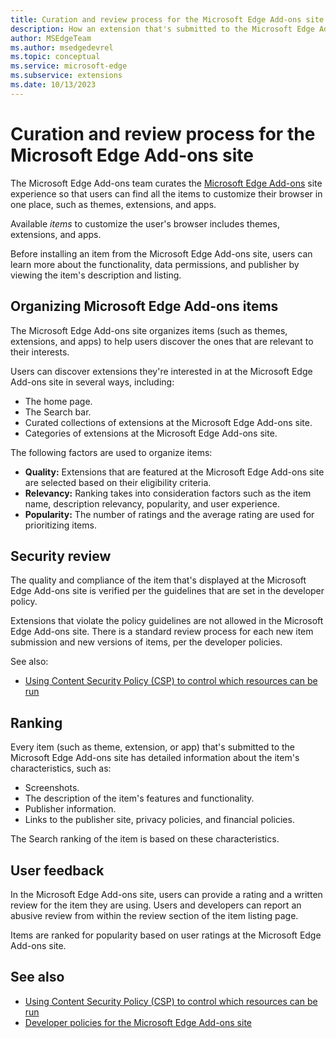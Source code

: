 ```yaml
---
title: Curation and review process for the Microsoft Edge Add-ons site
description: How an extension that's submitted to the Microsoft Edge Add-ons site is curated and reviewed by the Microsoft Edge Add-ons team.
author: MSEdgeTeam
ms.author: msedgedevrel
ms.topic: conceptual
ms.service: microsoft-edge
ms.subservice: extensions
ms.date: 10/13/2023
---
```

# Curation and review process for the Microsoft Edge Add-ons site

The Microsoft Edge Add-ons team curates the [Microsoft Edge Add-ons](https://microsoftedge.microsoft.com/addons/) site experience so that users can find all the items to customize their browser in one place, such as themes, extensions, and apps.

Available _items_ to customize the user's browser includes themes, extensions, and apps.

Before installing an item from the Microsoft Edge Add-ons site, users can learn more about the functionality, data permissions, and publisher by viewing the item's description and listing.


<!-- ====================================================================== -->
## Organizing Microsoft Edge Add-ons items

The Microsoft Edge Add-ons site organizes items (such as themes, extensions, and apps) to help users discover the ones that are relevant to their interests.

Users can discover extensions they're interested in at the Microsoft Edge Add-ons site in several ways, including:
* The home page.
* The Search bar.
* Curated collections of extensions at the Microsoft Edge Add-ons site.
* Categories of extensions at the Microsoft Edge Add-ons site.

The following factors are used to organize items:
* **Quality:** Extensions that are featured at the Microsoft Edge Add-ons site are selected based on their eligibility criteria.
* **Relevancy:** Ranking takes into consideration factors such as the item name, description relevancy, popularity, and user experience.
* **Popularity:** The number of ratings and the average rating are used for prioritizing items.


<!-- ====================================================================== -->
## Security review

The quality and compliance of the item that's displayed at the Microsoft Edge Add-ons site is verified per the guidelines that are set in the developer policy.

Extensions that violate the policy guidelines are not allowed in the Microsoft Edge Add-ons site.  There is a standard review process for each new item submission and new versions of items, per the developer policies.

See also:
* [Using Content Security Policy (CSP) to control which resources can be run](../developer-guide/csp.md)


<!-- ====================================================================== -->
## Ranking

Every item (such as theme, extension, or app) that's submitted to the Microsoft Edge Add-ons site has detailed information about the item's characteristics, such as:

* Screenshots.
* The description of the item's features and functionality.
* Publisher information.
* Links to the publisher site, privacy policies, and financial policies.

The Search ranking of the item is based on these characteristics.


<!-- ====================================================================== -->
## User feedback

In the Microsoft Edge Add-ons site, users can provide a rating and a written review for the item they are using. Users and developers can report an abusive review from within the review section of the item listing page.

Items are ranked for popularity based on user ratings at the Microsoft Edge Add-ons site.


<!-- ====================================================================== -->
## See also

* [Using Content Security Policy (CSP) to control which resources can be run](../developer-guide/csp.md)
* [Developer policies for the Microsoft Edge Add-ons site](/legal/microsoft-edge/extensions/developer-policies)

